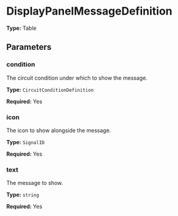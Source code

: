 # DisplayPanelMessageDefinition

**Type:** Table

## Parameters

### condition

The circuit condition under which to show the message.

**Type:** `CircuitConditionDefinition`

**Required:** Yes

### icon

The icon to show alongside the message.

**Type:** `SignalID`

**Required:** Yes

### text

The message to show.

**Type:** `string`

**Required:** Yes

